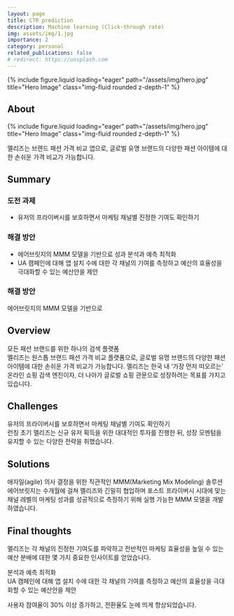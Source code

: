 ```yaml
---
layout: page
title: CTR prediction
description: Machine learning (Click-through rate)
img: assets/img/1.jpg
importance: 2
category: personal
related_publications: false
# redirect: https://unsplash.com
---
```


<section class="container mt-5">
    <div class="row">
        <div class="col-sm mt-3 mt-md-0">
            {% include figure.liquid loading="eager" path="/assets/img/hero.jpg" title="Hero Image" class="img-fluid rounded z-depth-1" %}
        </div>
        <div class="col-sm mt-3 mt-md-0">
            <h2 class="text-primary"><h2 class="text-primary">About</h2>
<div class="row">
    <div class="col-sm mt-3 mt-md-0 text-start">
        {% include figure.liquid loading="eager" path="/assets/img/hero.jpg" title="Hero Image" class="img-fluid rounded z-depth-1" %}
    </div>
</div>
<p class="text-muted">
    멜리즈는 브랜드 패션 가격 비교 앱으로, 글로벌 유명 브랜드의 다양한 패션 아이템에 대한 손쉬운 가격 비교가 가능합니다.
</p>
<h2 class="text-primary">Summary</h2>
<h3 class="fw-bold">도전 과제</h3>
<ul>
    <li>유저의 프라이버시를 보호하면서 마케팅 채널별 진정한 기여도 확인하기</li>
</ul>
<h3 class="fw-bold">해결 방안</h3>
<ul>
    <li>에어브릿지의 MMM 모델을 기반으로 성과 분석과 예측 최적화</li>
    <li>UA 캠페인에 대해 앱 설치 수에 대한 각 채널의 기여를 측정하고 예산의 효율성을 극대화할 수 있는 예산안을 제안</li>
</ul>
<h3 class="text-secondary"><h3 class="text-secondary">해결 방안</h3>
<p class="text-muted">
    에어브릿지의 MMM 모델을 기반으로 <h2 class="text-primary">Overview</h2>
<p class="text-muted">
    모든 패션 브랜드를 위한 하나의 검색 플랫폼<br>
    멜리즈는 원스톱 브랜드 패션 가격 비교 플랫폼으로, 글로벌 유명 브랜드의 다양한 패션 아이템에 대한 손쉬운 가격 비교가 가능합니다. 멜리즈는 한국 내 ‘가장 먼저 떠오르는’ 온라인 쇼핑 검색 엔진이자, 더 나아가 글로벌 쇼핑 관문으로 성장하려는 목표를 가지고 있습니다.
</p>
<h2 class="text-primary">Challenges</h2>
<p class="text-muted">
    유저의 프라이버시를 보호하면서 마케팅 채널별 기여도 확인하기<br>
    런칭 초기 멜리즈는 신규 유저 획득을 위한 대대적인 투자를 진행한 뒤, 성장 모멘텀을 유지할 수 있는 다양한 전략을 취했습니다.
</p>
<h2 class="text-primary">Solutions</h2>
<p class="text-muted">
    애자일(agile) 의사 결정을 위한 직관적인 MMM(Marketing Mix Modeling) 솔루션<br>
    에어브릿지는 수개월에 걸쳐 멜리즈와 긴밀히 협업하며 포스트 프라이버시 시대에 맞는 채널 레벨의 마케팅 성과를 성공적으로 측정하기 위해 실행 가능한 MMM 모델을 개발하였습니다.
</p>
<h2 class="text-primary">Final thoughts</h2>
<p class="text-muted">
    멜리즈는 각 채널의 진정한 기여도를 파악하고 전반적인 마케팅 효율성을 높일 수 있는 예산 분배에 대한 몇 가지 중요한 인사이트를 얻었습니다.
</p> 분석과 예측 최적화<br>
    UA 캠페인에 대해 앱 설치 수에 대한 각 채널의 기여를 측정하고 예산의 효율성을 극대화할 수 있는 예산안을 제안
</p>
</h2>
            <p class="text-muted">
                사용자 참여율이 30% 이상 증가하고, 전환율도 눈에 띄게 향상되었습니다.
            </p>
        </div>
    </div>
</section>

